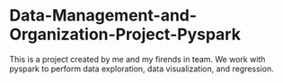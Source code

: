 # Data-Management-and-Organization-Project-Pyspark
This is a project created by me and my firends in team. We work with pyspark to perform data exploration, data visualization, and regression.
